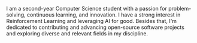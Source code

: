 I am a second-year Computer Science student with a passion for problem-solving, continuous learning, and innovation. I have a strong interest in Reinforcement Learning and leveraging AI for good. Besides that, I'm dedicated to contributing and advancing open-source software projects and exploring diverse and relevant fields in my discipline.
<br>


<!---
jisnoo123/jisnoo123 is a ✨ special ✨ repository because its `README.md` (this file) appears on your GitHub profile.
You can click the Preview link to take a look at your changes.
--->
